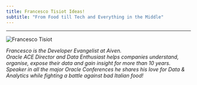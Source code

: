 ```yaml
---
title: Francesco Tisiot Ideas!
subtitle: "From Food till Tech and Everything in the Middle"
---
```


---
![Francesco Tisiot](/images/ftisiot.png)

<a href="https://www.linkedin.com/in/francescotisiot/"><b class="fab fa-linkedin"></b></a> _Francesco is the Developer Evangelist at Aiven._<br>
_Oracle ACE Director and Data Enthusiast helps companies understand, organise, expose their data and gain insight for more than 10 years. Speaker in all the major Oracle Conferences he shares his love for Data & Analytics while fighting a battle against bad Italian food!_
